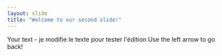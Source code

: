 ```yaml
---
layout: slide
title: "Welcome to our second slide!"
---
```

Your text - je modifie le texte pour tester l'édition
Use the left arrow to go back!
